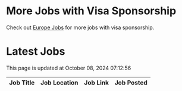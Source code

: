 # More Jobs with Visa Sponsorship

Check out [Europe Jobs](https://github.com/sureshparimi/europejobs#latest-jobs) for more jobs with visa sponsorship.

# Latest Jobs

This page is updated at October 08, 2024 07:12:56

| Job Title | Job Location | Job Link | Job Posted |
| --- | --- | --- | --- |
